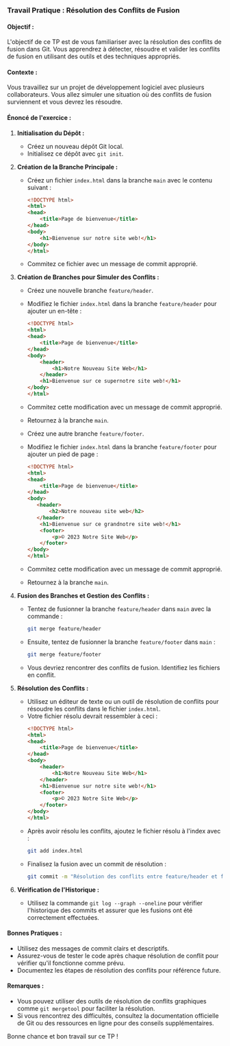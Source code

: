 ### Travail Pratique : Résolution des Conflits de Fusion

#### Objectif :
L'objectif de ce TP est de vous familiariser avec la résolution des conflits de fusion dans Git. Vous apprendrez à détecter, résoudre et valider les conflits de fusion en utilisant des outils et des techniques appropriés.

#### Contexte :
Vous travaillez sur un projet de développement logiciel avec plusieurs collaborateurs. Vous allez simuler une situation où des conflits de fusion surviennent et vous devrez les résoudre.

#### Énoncé de l'exercice :

1. **Initialisation du Dépôt :**
   - Créez un nouveau dépôt Git local.
   - Initialisez ce dépôt avec `git init`.

2. **Création de la Branche Principale :**
   - Créez un fichier `index.html` dans la branche `main` avec le contenu suivant :
     ```html
     <!DOCTYPE html>
     <html>
     <head>
         <title>Page de bienvenue</title>
     </head>
     <body>
         <h1>Bienvenue sur notre site web!</h1>
     </body>
     </html>
     ```
   - Commitez ce fichier avec un message de commit approprié.

3. **Création de Branches pour Simuler des Conflits :**
   - Créez une nouvelle branche `feature/header`.
   - Modifiez le fichier `index.html` dans la branche `feature/header` pour ajouter un en-tête :
     ```html
     <!DOCTYPE html>
     <html>
     <head>
         <title>Page de bienvenue</title>
     </head>
     <body>
         <header>
             <h1>Notre Nouveau Site Web</h1>
         </header>
         <h1>Bienvenue sur ce supernotre site web!</h1>
     </body>
     </html>
     ```
   - Commitez cette modification avec un message de commit approprié.
   - Retournez à la branche `main`.

   - Créez une autre branche `feature/footer`.
   - Modifiez le fichier `index.html` dans la branche `feature/footer` pour ajouter un pied de page :
     ```html
     <!DOCTYPE html>
     <html>
     <head>
         <title>Page de bienvenue</title>
     </head>
     <body>
	 	<header>
			<h2>Notre nouveau site web</h2>
		</header>
         <h1>Bienvenue sur ce grandnotre site web!</h1>
         <footer>
             <p>© 2023 Notre Site Web</p>
         </footer>
     </body>
     </html>
     ```
   - Commitez cette modification avec un message de commit approprié.
   - Retournez à la branche `main`.

4. **Fusion des Branches et Gestion des Conflits :**
   - Tentez de fusionner la branche `feature/header` dans `main` avec la commande :
     ```bash
     git merge feature/header
     ```
   - Ensuite, tentez de fusionner la branche `feature/footer` dans `main` :
     ```bash
     git merge feature/footer
     ```
   - Vous devriez rencontrer des conflits de fusion. Identifiez les fichiers en conflit.

5. **Résolution des Conflits :**
   - Utilisez un éditeur de texte ou un outil de résolution de conflits pour résoudre les conflits dans le fichier `index.html`.
   - Votre fichier résolu devrait ressembler à ceci :
     ```html
     <!DOCTYPE html>
     <html>
     <head>
         <title>Page de bienvenue</title>
     </head>
     <body>
         <header>
             <h1>Notre Nouveau Site Web</h1>
         </header>
         <h1>Bienvenue sur notre site web!</h1>
         <footer>
             <p>© 2023 Notre Site Web</p>
         </footer>
     </body>
     </html>
     ```
   - Après avoir résolu les conflits, ajoutez le fichier résolu à l'index avec :
     ```bash
     git add index.html
     ```
   - Finalisez la fusion avec un commit de résolution :
     ```bash
     git commit -m "Résolution des conflits entre feature/header et feature/footer"
     ```

6. **Vérification de l'Historique :**
   - Utilisez la commande `git log --graph --oneline` pour vérifier l'historique des commits et assurer que les fusions ont été correctement effectuées.

#### Bonnes Pratiques :
- Utilisez des messages de commit clairs et descriptifs.
- Assurez-vous de tester le code après chaque résolution de conflit pour vérifier qu'il fonctionne comme prévu.
- Documentez les étapes de résolution des conflits pour référence future.

#### Remarques :
- Vous pouvez utiliser des outils de résolution de conflits graphiques comme `git mergetool` pour faciliter la résolution.
- Si vous rencontrez des difficultés, consultez la documentation officielle de Git ou des ressources en ligne pour des conseils supplémentaires.

Bonne chance et bon travail sur ce TP !
<!--stackedit_data:
eyJoaXN0b3J5IjpbLTc1NzQ3ODI5MV19
-->